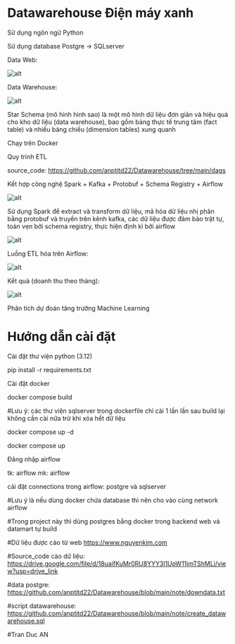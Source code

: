# Datawarehouse Điện máy xanh
Sử dụng ngôn ngữ Python

Sử dụng database Postgre -> SQLserver

Data Web:

![alt](https://res.cloudinary.com/dyzdqrbw8/image/upload/v1750700441/Screenshot_2025-06-24_003957_xi6xcl.png)

Data Warehouse:

![alt](https://res.cloudinary.com/dyzdqrbw8/image/upload/v1750651954/Screenshot_2025-06-23_111057_nt8s8m.png)

Star Schema (mô hình hình sao) là một mô hình dữ liệu đơn giản và hiệu quả cho kho dữ liệu (data warehouse), bao gồm bảng thực tế trung tâm (fact table) và nhiều bảng chiều (dimension tables) xung quanh

Chạy trên Docker

Quy trình ETL 

source_code: https://github.com/anptitd22/Datawarehouse/tree/main/dags

Kết hợp công nghệ Spark + Kafka + Protobuf + Schema Registry + Airflow

![alt](https://res.cloudinary.com/dyzdqrbw8/image/upload/v1750618417/Screenshot_2025-06-23_015216_ziazhg.png)

Sử dụng Spark để extract và transform dữ liệu, mã hóa dữ liệu nhị phân bằng protobuf và truyền trên kênh kafka,
các dữ liệu được đảm bảo trật tự, toàn vẹn bởi schema registry, thực hiện định kì bởi airflow

![alt](https://res.cloudinary.com/dyzdqrbw8/image/upload/v1750618416/ok_apdjoj.png)

Luồng ETL hóa trên Airflow:

![alt](https://res.cloudinary.com/dyzdqrbw8/image/upload/v1750652904/ok123_lld8la.png)

Kết quả (doanh thu theo tháng):

![alt](https://res.cloudinary.com/dyzdqrbw8/image/upload/v1750652904/ok664646_wkn87i.png)

Phân tích dự đoán tăng trưởng Machine Learning

# Hướng dẫn cài đặt

Cài đặt thư viện python (3.12)

pip install -r requirements.txt

Cài đặt docker

docker compose build 

#Lưu ý: các thư viện sqlserver trong dockerfile chỉ cài 1 lần lần sau build lại không cần cài nữa trừ khi xóa hết dữ liệu

docker compose up -d

docker compose up

Đăng nhập airflow 

tk: airflow mk: airflow

cài đặt connections trong airflow: postgre và sqlserver

#Lưu ý là nếu dùng docker chứa database thì nên cho vào cùng network airflow

#Trong project này thì dùng postgres bằng docker trong backend web và datamart tự build

#Dữ liệu được cào từ web https://www.nguyenkim.com

#Source_code cào dữ liệu: https://drive.google.com/file/d/18uaifKuMr0RU8YYY3l1UpW11jmTShMLi/view?usp=drive_link

#data postgre: https://github.com/anptitd22/Datawarehouse/blob/main/note/downdata.txt

#script datawarehouse: https://github.com/anptitd22/Datawarehouse/blob/main/note/create_datawarehouse.sql

#Tran Duc AN
